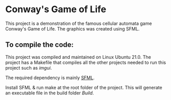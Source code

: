 # Conway's Game of Life
This project is a demonstration of the famous cellular automata game Conway's Game of Life. The graphics was created using SFML.

## To compile the code:

This project was compiled and maintained on Linux Ubuntu 21.0. The project has a Makefile that compiles all the other projects needed to run this project such as _imgui_.

The required dependency is mainly [SFML](https://www.sfml-dev.org/).

Install SFML & run make at the root folder of the project. This will generate an executable file in the build folder _Build_.